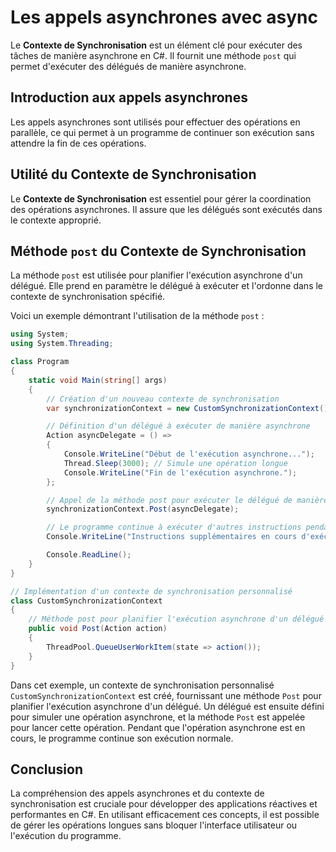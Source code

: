 # Les appels asynchrones avec async

Le **Contexte de Synchronisation** est un élément clé pour exécuter des tâches de manière asynchrone en C#. Il fournit une méthode `post` qui permet d'exécuter des délégués de manière asynchrone.

## Introduction aux appels asynchrones

Les appels asynchrones sont utilisés pour effectuer des opérations en parallèle, ce qui permet à un programme de continuer son exécution sans attendre la fin de ces opérations.

## Utilité du Contexte de Synchronisation

Le **Contexte de Synchronisation** est essentiel pour gérer la coordination des opérations asynchrones. Il assure que les délégués sont exécutés dans le contexte approprié.

## Méthode `post` du Contexte de Synchronisation

La méthode `post` est utilisée pour planifier l'exécution asynchrone d'un délégué. Elle prend en paramètre le délégué à exécuter et l'ordonne dans le contexte de synchronisation spécifié.

Voici un exemple démontrant l'utilisation de la méthode `post` :

```csharp
using System;
using System.Threading;

class Program
{
    static void Main(string[] args)
    {
        // Création d'un nouveau contexte de synchronisation
        var synchronizationContext = new CustomSynchronizationContext();

        // Définition d'un délégué à exécuter de manière asynchrone
        Action asyncDelegate = () =>
        {
            Console.WriteLine("Début de l'exécution asynchrone...");
            Thread.Sleep(3000); // Simule une opération longue
            Console.WriteLine("Fin de l'exécution asynchrone.");
        };

        // Appel de la méthode post pour exécuter le délégué de manière asynchrone
        synchronizationContext.Post(asyncDelegate);

        // Le programme continue à exécuter d'autres instructions pendant que l'opération asynchrone est en cours
        Console.WriteLine("Instructions supplémentaires en cours d'exécution...");

        Console.ReadLine();
    }
}

// Implémentation d'un contexte de synchronisation personnalisé
class CustomSynchronizationContext
{
    // Méthode post pour planifier l'exécution asynchrone d'un délégué
    public void Post(Action action)
    {
        ThreadPool.QueueUserWorkItem(state => action());
    }
}
```

Dans cet exemple, un contexte de synchronisation personnalisé `CustomSynchronizationContext` est créé, fournissant une méthode `Post` pour planifier l'exécution asynchrone d'un délégué. Un délégué est ensuite défini pour simuler une opération asynchrone, et la méthode `Post` est appelée pour lancer cette opération. Pendant que l'opération asynchrone est en cours, le programme continue son exécution normale.

## Conclusion

La compréhension des appels asynchrones et du contexte de synchronisation est cruciale pour développer des applications réactives et performantes en C#. En utilisant efficacement ces concepts, il est possible de gérer les opérations longues sans bloquer l'interface utilisateur ou l'exécution du programme.